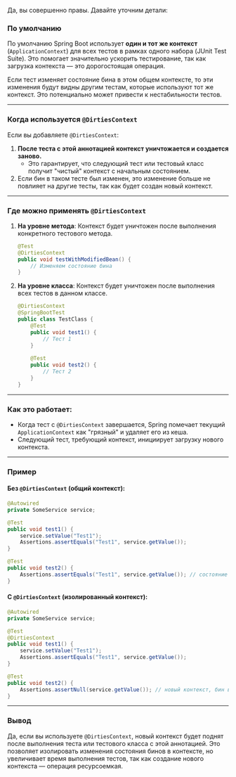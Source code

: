 Да, вы совершенно правы. Давайте уточним детали:

### По умолчанию

По умолчанию Spring Boot использует **один и тот же контекст** (`ApplicationContext`) для всех тестов в рамках одного набора (JUnit Test Suite). Это помогает значительно ускорить тестирование, так как загрузка контекста — это дорогостоящая операция.

Если тест изменяет состояние бина в этом общем контексте, то эти изменения будут видны другим тестам, которые используют тот же контекст. Это потенциально может привести к нестабильности тестов.

---

### Когда используется `@DirtiesContext`

Если вы добавляете `@DirtiesContext`:

1. **После теста с этой аннотацией контекст уничтожается и создается заново.**
    - Это гарантирует, что следующий тест или тестовый класс получит "чистый" контекст с начальным состоянием.
2. Если бин в таком тесте был изменен, это изменение больше не повлияет на другие тесты, так как будет создан новый контекст.

---

### Где можно применять `@DirtiesContext`

1. **На уровне метода**: Контекст будет уничтожен после выполнения конкретного тестового метода.
    
    ```java
    @Test
    @DirtiesContext
    public void testWithModifiedBean() {
        // Изменяем состояние бина
    }
    ```
    
2. **На уровне класса**: Контекст будет уничтожен после выполнения всех тестов в данном классе.
    
    ```java
    @DirtiesContext
    @SpringBootTest
    public class TestClass {
        @Test
        public void test1() {
            // Тест 1
        }
        
        @Test
        public void test2() {
            // Тест 2
        }
    }
    ```
    

---

### Как это работает:

- Когда тест с `@DirtiesContext` завершается, Spring помечает текущий `ApplicationContext` как "грязный" и удаляет его из кеша.
- Следующий тест, требующий контекст, инициирует загрузку нового контекста.

---

### Пример

#### Без `@DirtiesContext` (общий контекст):

```java
@Autowired
private SomeService service;

@Test
public void test1() {
    service.setValue("Test1");
    Assertions.assertEquals("Test1", service.getValue());
}

@Test
public void test2() {
    Assertions.assertEquals("Test1", service.getValue()); // состояние сохранено из test1
}
```

#### С `@DirtiesContext` (изолированный контекст):

```java
@Autowired
private SomeService service;

@Test
@DirtiesContext
public void test1() {
    service.setValue("Test1");
    Assertions.assertEquals("Test1", service.getValue());
}

@Test
public void test2() {
    Assertions.assertNull(service.getValue()); // новый контекст, бин в начальном состоянии
}
```

---

### Вывод

Да, если вы используете `@DirtiesContext`, новый контекст будет поднят после выполнения теста или тестового класса с этой аннотацией. Это позволяет изолировать изменения состояния бинов в контексте, но увеличивает время выполнения тестов, так как создание нового контекста — операция ресурсоемкая.